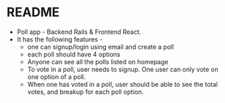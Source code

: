 # README

- Poll app - Backend Rails & Frontend React.
- It has the following features -
  - one can signup/login using email and create a poll
  - each poll should have 4 options
  - Anyone can see all the polls listed on homepage
  - To vote in a poll, user needs to signup. One user can only vote on one option of a poll.
  - When one has voted in a poll, user should be able to see the total votes, and breakup for each poll option.
